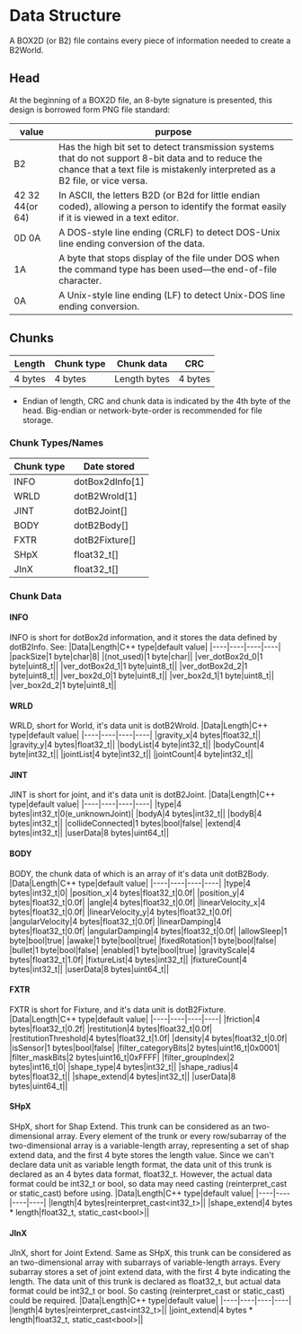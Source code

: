 # Data Structure
A BOX2D (or B2) file contains every piece of information needed to create a B2World. 

## Head
At the beginning of a BOX2D file, an 8-byte signature is presented, this design is borrowed form PNG file standard:

|value|purpose|
|----|----|
|B2|Has the high bit set to detect transmission systems that do not support 8-bit data and to reduce the chance that a text file is mistakenly interpreted as a B2 file, or vice versa.|
|42 32 44(or 64)|In ASCII, the letters B2D (or B2d for little endian coded), allowing a person to identify the format easily if it is viewed in a text editor.|
|0D 0A|A DOS-style line ending (CRLF) to detect DOS-Unix line ending conversion of the data.|
|1A|A byte that stops display of the file under DOS when the command type has been used—the end-of-file character.|
|0A|A Unix-style line ending (LF) to detect Unix-DOS line ending conversion.|

## Chunks

|Length     |Chunk type     |Chunk data     |CRC        |
|----       |----           |----           |----       |
|4 bytes    |4 bytes        |Length bytes	|4 bytes    |
* Endian of length, CRC and chunk data is indicated by the 4th byte of the head. Big-endian or network-byte-order is recommended for file storage.

### Chunk Types/Names

|Chunk type|Date stored|
|----|----|
|INFO|dotBox2dInfo[1]|
|WRLD|dotB2Wrold[1]|
|JINT|dotB2Joint[]|
|BODY|dotB2Body[]|
|FXTR|dotB2Fixture[]|
|SHpX|float32_t[]|
|JInX|float32_t[]|

### Chunk Data
#### INFO
INFO is short for dotBox2d information, and it stores the data defined by dotB2Info. See:
|Data|Length|C++ type|default value|
|----|----|----|----|
|packSize|1 byte|char|8|
|(not_used)|1 byte|char||
|ver_dotBox2d_0|1 byte|uint8_t||
|ver_dotBox2d_1|1 byte|uint8_t||
|ver_dotBox2d_2|1 byte|uint8_t||
|ver_box2d_0|1 byte|uint8_t||
|ver_box2d_1|1 byte|uint8_t||
|ver_box2d_2|1 byte|uint8_t||

#### WRLD
WRLD, short for World, it's data unit is dotB2Wrold.
|Data|Length|C++ type|default value|
|----|----|----|----|
|gravity_x|4 bytes|float32_t||
|gravity_y|4 bytes|float32_t||
|bodyList|4 byte|int32_t||
|bodyCount|4 byte|int32_t||
|jointList|4 byte|int32_t||
|jointCount|4 byte|int32_t||

#### JINT
JINT is short for joint, and it's data unit is dotB2Joint.
|Data|Length|C++ type|default value|
|----|----|----|----|
|type|4 bytes|int32_t|0(e_unknownJoint)|
|bodyA|4 bytes|int32_t||
|bodyB|4 bytes|int32_t||
|collideConnected|1 bytes|bool|false|
|extend|4 bytes|int32_t||
|userData|8 bytes|uint64_t||

#### BODY
BODY, the chunk data of which is an array of it's data unit dotB2Body.
|Data|Length|C++ type|default value|
|----|----|----|----|
|type|4 bytes|int32_t|0|
|position_x|4 bytes|float32_t|0.0f|
|position_y|4 bytes|float32_t|0.0f|
|angle|4 bytes|float32_t|0.0f|
|linearVelocity_x|4 bytes|float32_t|0.0f|
|linearVelocity_y|4 bytes|float32_t|0.0f|
|angularVelocity|4 bytes|float32_t|0.0f|
|linearDamping|4 bytes|float32_t|0.0f|
|angularDamping|4 bytes|float32_t|0.0f|
|allowSleep|1 byte|bool|true|
|awake|1 byte|bool|true|
|fixedRotation|1 byte|bool|false|
|bullet|1 byte|bool|false|
|enabled|1 byte|bool|true|
|gravityScale|4 bytes|float32_t|1.0f|
|fixtureList|4 bytes|int32_t||
|fixtureCount|4 bytes|int32_t||
|userData|8 bytes|uint64_t||

#### FXTR
FXTR is short for Fixture, and it's data unit is dotB2Fixture.
|Data|Length|C++ type|default value|
|----|----|----|----|
|friction|4 bytes|float32_t|0.2f|
|restitution|4 bytes|float32_t|0.0f|
|restitutionThreshold|4 bytes|float32_t|1.0f|
|density|4 bytes|float32_t|0.0f|
|isSensor|1 bytes|bool|false|
|filter_categoryBits|2 bytes|uint16_t|0x0001|
|filter_maskBits|2 bytes|uint16_t|0xFFFF|
|filter_groupIndex|2 bytes|int16_t|0|
|shape_type|4 bytes|int32_t||
|shape_radius|4 bytes|float32_t||
|shape_extend|4 bytes|int32_t||
|userData|8 bytes|uint64_t||

#### SHpX
SHpX, short for Shap Extend. This trunk can be considered as an two-dimensional array. Every element of the trunk or every row/subarray of the two-dimensional array is a variable-length array, representing a set of shap extend data, and the first 4 byte stores the length value. Since we can't declare data unit as variable length format, the data unit of this trunk is declared as an 4 bytes data format, float32_t. However, the actual data format could be int32_t or bool, so data may need casting (reinterpret_cast or static_cast) before using.
|Data|Length|C++ type|default value|
|----|----|----|----|
|length|4 bytes|reinterpret_cast&lt;int32_t&gt;||
|shape_extend|4 bytes * length|float32_t, static_cast&lt;bool&gt;||

#### JInX
JInX, short for Joint Extend. Same as SHpX, this trunk can be considered as an two-dimensional array with subarrays of variable-length arrays. Every subarray stores a set of joint extend data, with the first 4 byte indicating the length. The data unit of this trunk is declared as float32_t, but actual data format could be int32_t or bool. So casting (reinterpret_cast or static_cast) could be required.
|Data|Length|C++ type|default value|
|----|----|----|----|
|length|4 bytes|reinterpret_cast&lt;int32_t&gt;||
|joint_extend|4 bytes * length|float32_t, static_cast&lt;bool&gt;||
